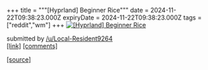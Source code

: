 +++
title = """[Hyprland] Beginner Rice"""
date = 2024-11-22T09:38:23.000Z
expiryDate = 2024-11-22T09:38:23.000Z
tags = ["reddit","wm"]
+++
[![[Hyprland] Beginner Rice](https://b.thumbs.redditmedia.com/u0_SXfJwJqspnW8nojH3JTUBistSqyoEdPuo9E1IKQc.jpg "[Hyprland] Beginner Rice")](https://www.reddit.com/r/unixporn/comments/1gx454q/hyprland_beginner_rice/)

submitted by [/u/Local-Resident9264](https://www.reddit.com/user/Local-Resident9264)  
[\[link\]](https://www.reddit.com/gallery/1gx454q) [\[comments\]](https://www.reddit.com/r/unixporn/comments/1gx454q/hyprland_beginner_rice/)

[[source]](https://www.reddit.com/r/unixporn/comments/1gx454q/hyprland_beginner_rice/)
